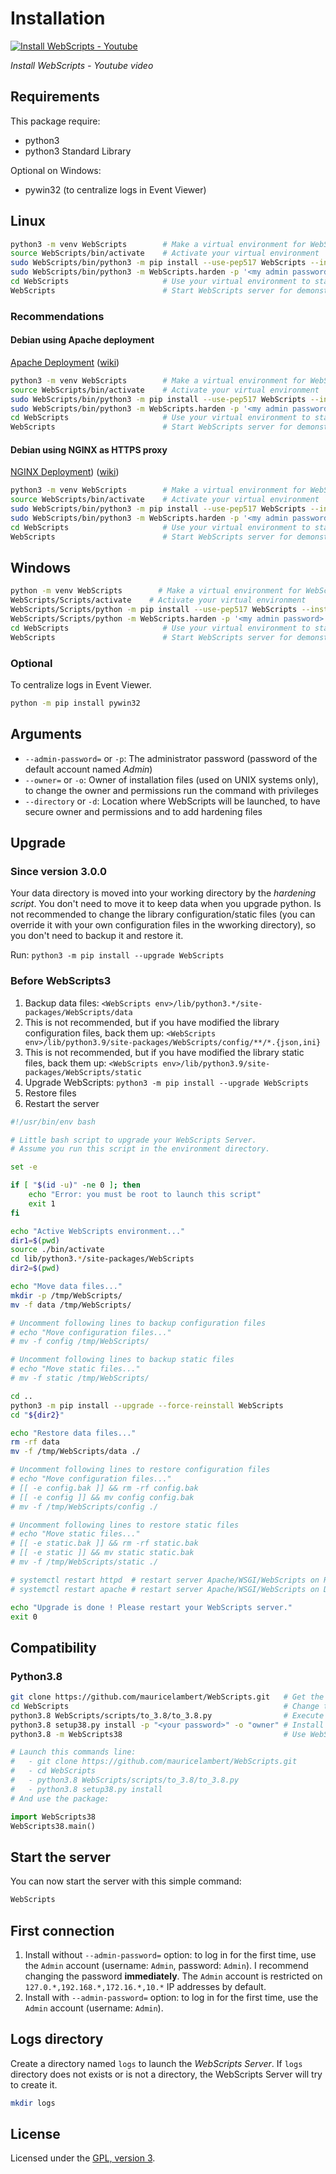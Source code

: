# Installation

[![Install WebScripts - Youtube](https://img.youtube.com/vi/KxyEGPW1IlY/0.jpg)](http://www.youtube.com/watch?v=KxyEGPW1IlY)

*Install WebScripts - Youtube video*

## Requirements

This package require:

 - python3
 - python3 Standard Library

Optional on Windows:

 - pywin32 (to centralize logs in Event Viewer)

## Linux

```bash
python3 -m venv WebScripts        # Make a virtual environment for WebScripts
source WebScripts/bin/activate    # Activate your virtual environment
sudo WebScripts/bin/python3 -m pip install --use-pep517 WebScripts --install-option "--admin-password=<your password>" --install-option "--owner=<owner>" --install-option "--directory=./WebScripts"     # Install WebScripts using setup.py with pip
sudo WebScripts/bin/python3 -m WebScripts.harden -p '<my admin password>' -o '<my webscripts user>' -d 'WebScripts/'  # Harden default configurations
cd WebScripts                     # Use your virtual environment to start WebScripts
WebScripts                        # Start WebScripts server for demonstration (for production see deployment documentation)
```

### Recommendations

#### Debian using Apache deployment

[Apache Deployment](https://webscripts.readthedocs.io/en/latest/Deployment/#apache-using-wsgi-mod) ([wiki](https://github.com/mauricelambert/WebScripts/wiki/Deployment#apache-using-wsgi-mod))

```bash
python3 -m venv WebScripts        # Make a virtual environment for WebScripts
source WebScripts/bin/activate    # Activate your virtual environment
sudo WebScripts/bin/python3 -m pip install --use-pep517 WebScripts --install-option "--admin-password=<your password>" --install-option "--owner=www-data" --install-option "--directory=./WebScripts"     # Install WebScripts using setup.py with pip
sudo WebScripts/bin/python3 -m WebScripts.harden -p '<my admin password>' -o 'www-data' -d 'WebScripts/'  # Harden default configurations
cd WebScripts                     # Use your virtual environment to start WebScripts
WebScripts                        # Start WebScripts server for demonstration (for production see deployment documentation)
```

#### Debian using NGINX as HTTPS proxy 

[NGINX Deployment](https://webscripts.readthedocs.io/en/latest/Deployment/#nginx-as-a-proxy-https)) ([wiki](https://github.com/mauricelambert/WebScripts/wiki/Deployment#nginx---as-a-proxy-https))

```bash
python3 -m venv WebScripts        # Make a virtual environment for WebScripts
source WebScripts/bin/activate    # Activate your virtual environment
sudo WebScripts/bin/python3 -m pip install --use-pep517 WebScripts --install-option "--admin-password=<your password>" --install-option "--owner=WebScripts" --install-option "--directory=./WebScripts"     # Install WebScripts using setup.py with pip
sudo WebScripts/bin/python3 -m WebScripts.harden -p '<my admin password>' -o 'WebScripts' -d 'WebScripts/'  # Harden default configurations
cd WebScripts                     # Use your virtual environment to start WebScripts
WebScripts                        # Start WebScripts server for demonstration (for production see deployment documentation)
```

## Windows

```bash
python -m venv WebScripts        # Make a virtual environment for WebScripts
WebScripts/Scripts/activate    # Activate your virtual environment
WebScripts/Scripts/python -m pip install --use-pep517 WebScripts --install-option "--admin-password=<your password>" --install-option "--directory=.\WebScripts"     # Install WebScripts using setup.py with pip
WebScripts/Scripts/python -m WebScripts.harden -p '<my admin password>' -o '' -d 'WebScripts/'  # Harden default configurations
cd WebScripts                     # Use your virtual environment to start WebScripts
WebScripts                        # Start WebScripts server for demonstration (for production see deployment documentation)
```

### Optional

To centralize logs in Event Viewer.

```bash
python -m pip install pywin32
```

## Arguments

 - `--admin-password=` or `-p`: The administrator password (password of the default account named *Admin*)
 - `--owner=` or `-o`: Owner of installation files (used on UNIX systems only), to change the owner and permissions run the command with privileges
 - `--directory` or `-d`: Location where WebScripts will be launched, to have secure owner and permissions and to add hardening files

## Upgrade

### Since version 3.0.0

Your data directory is moved into your working directory by the *hardening script*. You don't need to move it to keep data when you upgrade python. Is not recommended to change the library configuration/static files (you can override it with your own configuration files in the wworking directory), so you don't need to backup it and restore it.

Run: `python3 -m pip install --upgrade WebScripts`

### Before WebScripts3

1. Backup data files: `<WebScripts env>/lib/python3.*/site-packages/WebScripts/data`
2. This is not recommended, but if you have modified the library configuration files, back them up: `<WebScripts env>/lib/python3.9/site-packages/WebScripts/config/**/*.{json,ini}`
3. This is not recommended, but if you have modified the library static files, back them up: `<WebScripts env>/lib/python3.9/site-packages/WebScripts/static`
4. Upgrade WebScripts: `python3 -m pip install --upgrade WebScripts`
5. Restore files
6. Restart the server

```bash
#!/usr/bin/env bash

# Little bash script to upgrade your WebScripts Server.
# Assume you run this script in the environment directory.

set -e

if [ "$(id -u)" -ne 0 ]; then
    echo "Error: you must be root to launch this script"
    exit 1
fi

echo "Active WebScripts environment..."
dir1=$(pwd)
source ./bin/activate
cd lib/python3.*/site-packages/WebScripts
dir2=$(pwd)

echo "Move data files..."
mkdir -p /tmp/WebScripts/
mv -f data /tmp/WebScripts/

# Uncomment following lines to backup configuration files
# echo "Move configuration files..."
# mv -f config /tmp/WebScripts/

# Uncomment following lines to backup static files
# echo "Move static files..."
# mv -f static /tmp/WebScripts/

cd ..
python3 -m pip install --upgrade --force-reinstall WebScripts
cd "${dir2}"

echo "Restore data files..."
rm -rf data
mv -f /tmp/WebScripts/data ./

# Uncomment following lines to restore configuration files
# echo "Move configuration files..."
# [[ -e config.bak ]] && rm -rf config.bak
# [[ -e config ]] && mv config config.bak
# mv -f /tmp/WebScripts/config ./

# Uncomment following lines to restore static files
# echo "Move static files..."
# [[ -e static.bak ]] && rm -rf static.bak
# [[ -e static ]] && mv static static.bak
# mv -f /tmp/WebScripts/static ./

# systemctl restart httpd  # restart server Apache/WSGI/WebScripts on RedHat
# systemctl restart apache # restart server Apache/WSGI/WebScripts on Debian

echo "Upgrade is done ! Please restart your WebScripts server."
exit 0
```

## Compatibility

### Python3.8

```bash
git clone https://github.com/mauricelambert/WebScripts.git   # Get the code
cd WebScripts                                                # Change the current directory
python3.8 WebScripts/scripts/to_3.8/to_3.8.py                # Execute the script for python3.8 compatibility
python3.8 setup38.py install -p "<your password>" -o "owner" # Install it
python3.8 -m WebScripts38                                    # Use WebScripts38
```

```python
# Launch this commands line:
#   - git clone https://github.com/mauricelambert/WebScripts.git
#   - cd WebScripts
#   - python3.8 WebScripts/scripts/to_3.8/to_3.8.py
#   - python3.8 setup38.py install
# And use the package:

import WebScripts38
WebScripts38.main()
```

## Start the server

You can now start the server with this simple command:

```bash
WebScripts
```

## First connection

1. Install without `--admin-password=` option: to log in for the first time, use the `Admin` account (username: `Admin`, password: `Admin`). I recommend changing the password **immediately**. The `Admin` account is restricted on `127.0.*,192.168.*,172.16.*,10.*` IP addresses by default.
2. Install with `--admin-password=` option: to log in for the first time, use the `Admin` account (username: `Admin`).

## Logs directory

Create a directory named `logs` to launch the *WebScripts Server*. If `logs` directory does not exists or is not a directory, the WebScripts Server will try to create it.

```bash
mkdir logs
```

## License

Licensed under the [GPL, version 3](https://www.gnu.org/licenses/).
